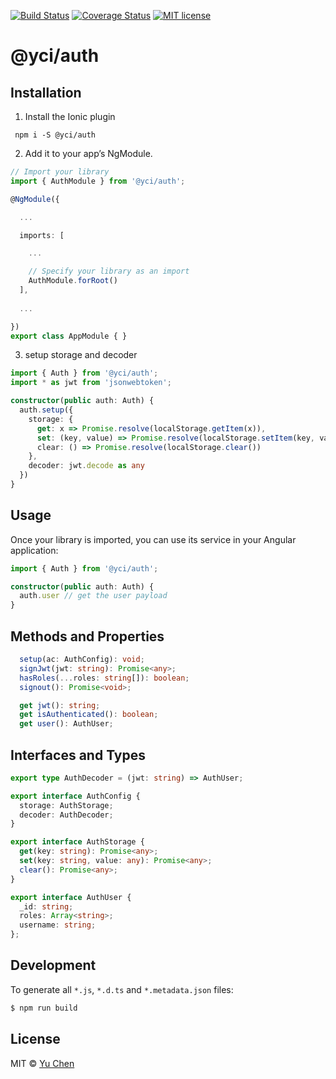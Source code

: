 [![Build Status](https://travis-ci.org/yc-angular/auth.svg?branch=master)](https://travis-ci.org/yc-angular/auth.svg?branch=master)
[![Coverage Status](https://coveralls.io/repos/github/yc-angular/auth/badge.svg?branch=master)](https://coveralls.io/github/yc-angular/auth?branch=master)
[![MIT license](http://img.shields.io/badge/license-MIT-brightgreen.svg)](http://opensource.org/licenses/MIT)

# @yci/auth

## Installation

1. Install the Ionic plugin
```
 npm i -S @yci/auth
```

2. Add it to your app’s NgModule.

```typescript
// Import your library
import { AuthModule } from '@yci/auth';

@NgModule({

  ...

  imports: [

    ...

    // Specify your library as an import
    AuthModule.forRoot()
  ],
  
  ...

})
export class AppModule { }
```

3. setup storage and decoder

```ts
import { Auth } from '@yci/auth';
import * as jwt from 'jsonwebtoken';

constructor(public auth: Auth) {
  auth.setup({
    storage: {
      get: x => Promise.resolve(localStorage.getItem(x)),
      set: (key, value) => Promise.resolve(localStorage.setItem(key, value)),
      clear: () => Promise.resolve(localStorage.clear())
    },
    decoder: jwt.decode as any
  })
}

```
## Usage
Once your library is imported, you can use its service in your Angular application:

```ts
import { Auth } from '@yci/auth';

constructor(public auth: Auth) {
  auth.user // get the user payload
}
```

## Methods and Properties
```ts
  setup(ac: AuthConfig): void;
  signJwt(jwt: string): Promise<any>;
  hasRoles(...roles: string[]): boolean;
  signout(): Promise<void>;

  get jwt(): string;
  get isAuthenticated(): boolean;
  get user(): AuthUser;
```

## Interfaces and Types
```ts
export type AuthDecoder = (jwt: string) => AuthUser;

export interface AuthConfig {
  storage: AuthStorage;
  decoder: AuthDecoder;
}

export interface AuthStorage {
  get(key: string): Promise<any>;
  set(key: string, value: any): Promise<any>;
  clear(): Promise<any>;
}

export interface AuthUser {
  _id: string;
  roles: Array<string>;
  username: string;
};
```

## Development

To generate all `*.js`, `*.d.ts` and `*.metadata.json` files:

```bash
$ npm run build
```

## License

MIT © [Yu Chen](mailto:yu.chen@live.ie)

